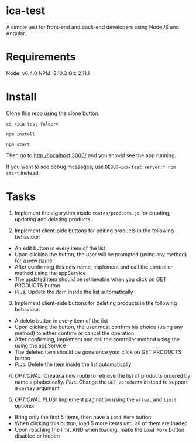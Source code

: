 # ica-test
A simple test for front-end and back-end developers using NodeJS and Angular.

# Requirements
Node: v6.4.0
NPM: 3.10.3
Git: 2.11.1

# Install
Clone this repo using the clone button.

`cd <ica-test folder>`

`npm install`

`npm start`

Then go to [http://localhost:3000/](http://localhost:3000/) and you should see the app running.

If you want to see debug messages, use `DEBUG=ica-test:server:* npm start` instead

# Tasks

1. Implement the algorythm inside `routes/products.js` for creating, updating and deleting products.

2. Implement client-side buttons for editing products in the following behaviour:

- An edit button in every item of the list
- Upon clicking the button, the user will be prompted (using any method) for a new name
- After confirming this new name, implement and call the controller method using the appService
- The updated item should be retrievable when you click on GET PRODUCTS button
- *Plus:* Update the item inside the list automatically

3. Implement client-side buttons for deleting products in the following behaviour:

- A delete button in every item of the list
- Upon clicking the button, the user must confirm his choice (using any method) to either confirm or cancel the operation
- After confirming, implement and call the controller method using the using the appService
- The deleted item should be gone once your click on GET PRODUCTS button
- *Plus:* Delete the item inside the list automatically

4. *OPTIONAL:* Create a new route to retrieve the list of products ordered by name alphabetically. *Plus:* Change the `GET /products` instead to support a `sortBy` argument

5. *OPTIONAL PLUS:* Implement pagination using the `offset` and `limit` options:
- Bring only the first 5 items, then have a `Load More` button
- When clicking this button, load 5 more items until all of them are loaded
- Upon reaching the limit AND when loading, make the `Load More` button disabled or hidden
